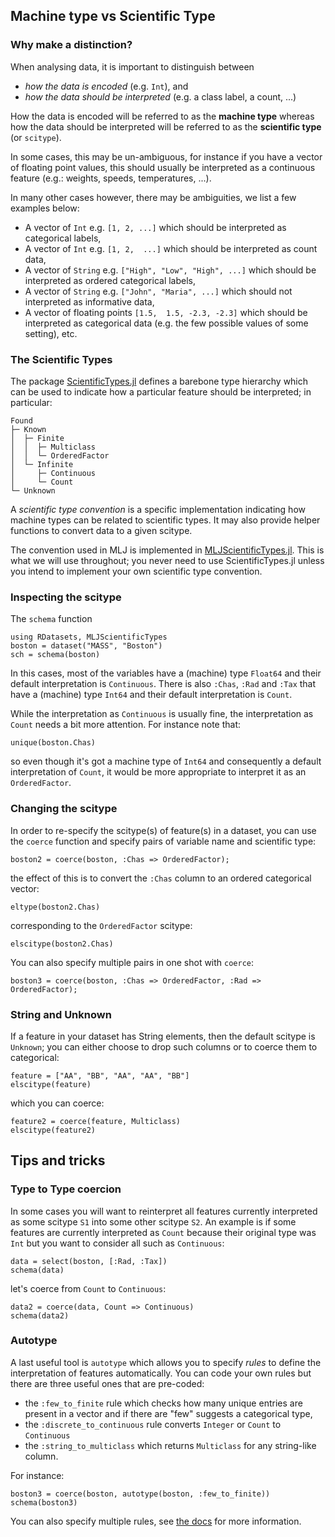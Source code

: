 <!--This file was generated, do not modify it.-->
## Machine type vs Scientific Type

### Why make a distinction?

When analysing data, it is important to distinguish between

* *how the data is encoded* (e.g. `Int`), and
* *how the data should be interpreted* (e.g. a class label, a count, ...)

How the data is encoded will be referred to  as the **machine type** whereas how the data should be interpreted  will  be referred to   as the **scientific type** (or `scitype`).

In some cases, this may be un-ambiguous, for instance if you have a vector of floating point values, this should usually be interpreted as a continuous feature (e.g.: weights, speeds, temperatures, ...).

In many other cases however, there may be ambiguities, we list a few examples below:

* A vector  of `Int` e.g. `[1, 2, ...]` which should be interpreted as categorical labels,
* A vector of `Int` e.g. `[1, 2,  ...]` which should be interpreted as count data,
* A vector of `String` e.g. `["High", "Low", "High", ...]` which should  be  interpreted as ordered categorical labels,
* A vector of `String` e.g. `["John", "Maria", ...]` which should not interpreted as informative data,
* A vector of floating points `[1.5,  1.5, -2.3, -2.3]` which should be interpreted as categorical data (e.g. the few possible values of some setting), etc.

### The Scientific Types

The package [ScientificTypes.jl](https://github.com/alan-turing-institute/ScientificTypes.jl) defines a barebone type hierarchy which can be used to indicate how a particular feature should be interpreted; in particular:

```
Found
├─ Known
│  ├─ Finite
│  │  ├─ Multiclass
│  │  └─ OrderedFactor
│  └─ Infinite
│     ├─ Continuous
│     └─ Count
└─ Unknown
```

A *scientific type convention* is a specific implementation indicating how machine types can be related to scientific types. It may also provide helper functions to convert data to a given scitype.

The convention used in MLJ is implemented in [MLJScientificTypes.jl](https://github.com/alan-turing-institute/ScientificTypes.jl).
This is what we will use throughout; you never need to use ScientificTypes.jl unless you intend to implement your own scientific type convention.

### Inspecting the scitype

The `schema` function

```julia:ex1
using RDatasets, MLJScientificTypes
boston = dataset("MASS", "Boston")
sch = schema(boston)
```

In this cases, most of the variables have a (machine) type `Float64` and their default  interpretation is `Continuous`.
There is also `:Chas`, `:Rad` and `:Tax` that have a (machine) type  `Int64` and their default interpretation is `Count`.

While the interpretation as `Continuous` is usually fine, the interpretation as `Count` needs a bit more attention.
For instance note that:

```julia:ex2
unique(boston.Chas)
```

so even  though it's got a machine type of `Int64` and consequently a default  interpretation of `Count`, it would be more appropriate to interpret it as an `OrderedFactor`.

### Changing the scitype

In order to re-specify the scitype(s) of  feature(s) in a dataset, you can  use the `coerce` function and  specify pairs of variable name and  scientific type:

```julia:ex3
boston2 = coerce(boston, :Chas => OrderedFactor);
```

the effect of this is to convert the `:Chas` column to an ordered categorical vector:

```julia:ex4
eltype(boston2.Chas)
```

corresponding to the `OrderedFactor` scitype:

```julia:ex5
elscitype(boston2.Chas)
```

You can also specify multiple pairs in one shot with `coerce`:

```julia:ex6
boston3 = coerce(boston, :Chas => OrderedFactor, :Rad => OrderedFactor);
```

### String and Unknown

If a feature in  your dataset has String elements, then the  default scitype is `Unknown`; you can either choose to  drop  such columns or to coerce them to categorical:

```julia:ex7
feature = ["AA", "BB", "AA", "AA", "BB"]
elscitype(feature)
```

which you can coerce:

```julia:ex8
feature2 = coerce(feature, Multiclass)
elscitype(feature2)
```

## Tips and tricks

### Type to Type coercion

In  some cases you will want to reinterpret all features currently interpreted as some scitype `S1` into some other scitype `S2`.
An example  is if some features are currently interpreted as `Count` because their original type was `Int` but you  want  to  consider all such as `Continuous`:

```julia:ex9
data = select(boston, [:Rad, :Tax])
schema(data)
```

let's coerce from `Count` to `Continuous`:

```julia:ex10
data2 = coerce(data, Count => Continuous)
schema(data2)
```

### Autotype

A last useful tool is `autotype` which allows you to specify *rules* to define the interpretation of features automatically.
You can code your own rules but there are three useful ones that are pre-coded:

* the `:few_to_finite` rule which checks how many unique entries are present in a vector and if there are "few" suggests a categorical type,
* the `:discrete_to_continuous` rule converts `Integer` or `Count` to `Continuous`
* the `:string_to_multiclass` which returns `Multiclass` for any string-like column.

For instance:

```julia:ex11
boston3 = coerce(boston, autotype(boston, :few_to_finite))
schema(boston3)
```

You can also specify multiple rules, see [the docs](https://alan-turing-institute.github.io/ScientificTypes.jl/stable/#Automatic-type-conversion-for-tabular-data-1) for more information.

